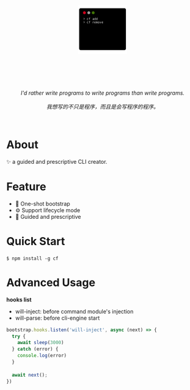 <h1 align="center">
  <br>
	<img width="128" src="media/logo.png" alt="cf">
  <br>
  <br>
  <br>
</h1>

<p align="center">
<em>I'd rather write programs to write programs than write programs.</em>
<br>
<br>
<em>我想写的不只是程序，而且是会写程序的程序。</em>
<br>
<br>
<br>
</p>

# About

✨ a guided and prescriptive CLI creator.

# Feature

* 🚀 One-shot bootstrap
* ⚙ Support lifecycle mode
* 🙂 Guided and prescriptive

# Quick Start

```
$ npm install -g cf
```

# Advanced Usage

**hooks list**

* will-inject: before command module's injection
* will-parse: before cli-engine start

```javascript
bootstrap.hooks.listen('will-inject', async (next) => {
  try {
    await sleep(3000)
  } catch (error) {
    console.log(error)
  }
  
  await next();
})
```
